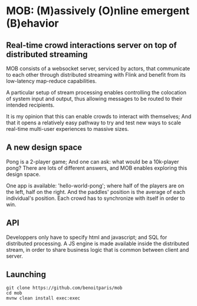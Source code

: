 # MOB: (M)assively (O)nline emergent (B)ehavior 

## Real-time crowd interactions server on top of distributed streaming

MOB consists of a websocket server, serviced by actors, that communicate to each other through distributed streaming with Flink and benefit from its low-latency map-reduce capabilities. 

A particular setup of stream processing enables controlling the colocation of system input and output, thus allowing messages to be routed to their intended recipients.

It is my opinion that this can enable crowds to interact with themselves; And that it opens a relatively easy pathway to try and test new ways to scale real-time multi-user experiences to massive sizes.

## A new design space

Pong is a 2-player game; And one can ask: what would be a 10k-player pong? There are lots of different answers, and MOB enables exploring this design space.

One app is available: 'hello-world-pong'; where half of the players are on the left, half on the right. And the paddles' position is the average of each individual's position. Each crowd has to synchronize with itself in order to win.

## API

Developpers only have to specify html and javascript; and SQL for distributed processing. A JS engine is made available inside the distributed stream, in order to share business logic that is common between client and server.

## Launching

    git clone https://github.com/benoitparis/mob
    cd mob
    mvnw clean install exec:exec
